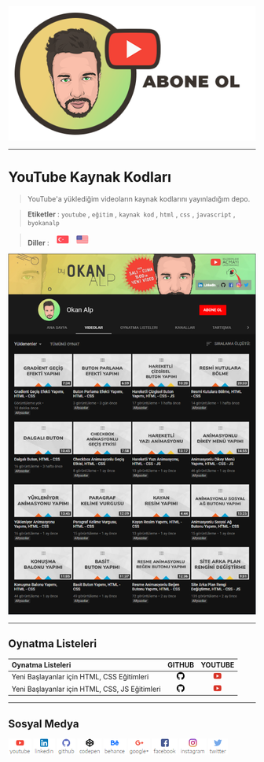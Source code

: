 [![Abone Ol](https://raw.githubusercontent.com/byokanalp/youtube-source-code/master/build/images/github-readme-subscribe-tr.png)](https://www.youtube.com/channel/UC-66vmW776afaHILFSHnVMA?sub_confirmation=1)


---


# YouTube Kaynak Kodları


> YouTube'a yüklediğim videoların kaynak kodlarını yayınladığım depo.

> **Etiketler** : `youtube` , `eğitim` , `kaynak kod` , `html` , `css` , `javascript` , `byokanalp`

> **Diller** : &nbsp;&nbsp; [![Türkçe](https://raw.githubusercontent.com/byokanalp/youtube-source-code/master/build/images/flag/tr.png)](https://github.com/byokanalp/youtube-source-code/blob/master/README-TR.md) &nbsp;&nbsp; [![English](https://raw.githubusercontent.com/byokanalp/youtube-source-code/master/build/images/flag/en.png)](https://github.com/byokanalp/youtube-source-code)


[![Abone Ol](https://raw.githubusercontent.com/byokanalp/youtube-source-code/master/build/images/github-readme-channel-view.png)](https://www.youtube.com/channel/UC-66vmW776afaHILFSHnVMA?sub_confirmation=1)


---


## Oynatma Listeleri

| Oynatma Listeleri                              | GITHUB | YOUTUBE  |
| :-                                             | :-:    | :-:      |
| Yeni Başlayanlar için HTML, CSS Eğitimleri     | [![Github](https://raw.githubusercontent.com/byokanalp/youtube-source-code/master/build/images/social-media/link-github.png)](https://github.com/byokanalp/youtube-source-code/tree/master/playlists/html-css-tutotial-for-beginners) | [![Youtube](https://raw.githubusercontent.com/byokanalp/youtube-source-code/master/build/images/social-media/link-youtube.png)](https://www.youtube.com/playlist?list=PLMJDRxUD_BGnh-B0rqmwMjyMOYu9YVgSz) |
| Yeni Başlayanlar için HTML, CSS, JS Eğitimleri | [![Github](https://raw.githubusercontent.com/byokanalp/youtube-source-code/master/build/images/social-media/link-github.png)](https://github.com/byokanalp/youtube-source-code/tree/master/playlists/html-css-js-tutotial-for-beginners) | [![Youtube](https://raw.githubusercontent.com/byokanalp/youtube-source-code/master/build/images/social-media/link-youtube.png)](https://www.youtube.com/playlist?list=PLMJDRxUD_BGkuDIJE4WdftFEAnZWuGMxO) |


---


## Sosyal Medya

[![Youtube](https://raw.githubusercontent.com/byokanalp/youtube-source-code/master/build/images/social-media/youtube.png)](https://www.youtube.com/channel/UC-66vmW776afaHILFSHnVMA)
[![Linkedin](https://raw.githubusercontent.com/byokanalp/youtube-source-code/master/build/images/social-media/linkedin.png)](https://www.linkedin.com/in/byokanalp/)
[![Github](https://raw.githubusercontent.com/byokanalp/youtube-source-code/master/build/images/social-media/github.png)](https://raw.githubusercontent.com/byokanalp)
[![Codepen](https://raw.githubusercontent.com/byokanalp/youtube-source-code/master/build/images/social-media/codepen.png)](https://codepen.io/byokanalp)
[![Behance](https://raw.githubusercontent.com/byokanalp/youtube-source-code/master/build/images/social-media/behance.png)](https://www.behance.net/byokanalp)
[![Google Plus](https://raw.githubusercontent.com/byokanalp/youtube-source-code/master/build/images/social-media/google-plus.png)](https://plus.google.com/115327136519038034973)
[![Facebook](https://raw.githubusercontent.com/byokanalp/youtube-source-code/master/build/images/social-media/facebook.png)](https://www.facebook.com/youtubebyokanalp)
[![Instagram](https://raw.githubusercontent.com/byokanalp/youtube-source-code/master/build/images/social-media/instagram.png)](https://www.instagram.com/byokanalp)
[![Twitter](https://raw.githubusercontent.com/byokanalp/youtube-source-code/master/build/images/social-media/twitter.png)](https://twitter.com/byokanalp)